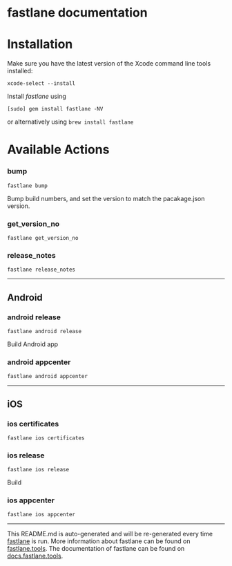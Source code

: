 fastlane documentation
================
# Installation

Make sure you have the latest version of the Xcode command line tools installed:

```
xcode-select --install
```

Install _fastlane_ using
```
[sudo] gem install fastlane -NV
```
or alternatively using `brew install fastlane`

# Available Actions
### bump
```
fastlane bump
```
Bump build numbers, and set the version to match the pacakage.json version.
### get_version_no
```
fastlane get_version_no
```

### release_notes
```
fastlane release_notes
```


----

## Android
### android release
```
fastlane android release
```
Build Android app
### android appcenter
```
fastlane android appcenter
```


----

## iOS
### ios certificates
```
fastlane ios certificates
```

### ios release
```
fastlane ios release
```
Build
### ios appcenter
```
fastlane ios appcenter
```


----

This README.md is auto-generated and will be re-generated every time [fastlane](https://fastlane.tools) is run.
More information about fastlane can be found on [fastlane.tools](https://fastlane.tools).
The documentation of fastlane can be found on [docs.fastlane.tools](https://docs.fastlane.tools).

